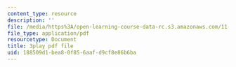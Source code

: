 ```yaml
---
content_type: resource
description: ''
file: /media/https%3A/open-learning-course-data-rc.s3.amazonaws.com/11-601-introduction-to-environmental-policy-and-planning-fall-2016/188509d1bea80f856aafd9cf8e86b6ba_klPt8DrL5tc.pdf
file_type: application/pdf
resourcetype: Document
title: 3play pdf file
uid: 188509d1-bea8-0f85-6aaf-d9cf8e86b6ba
---
```

